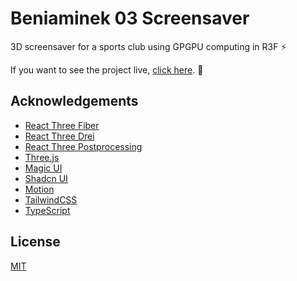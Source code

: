 # Beniaminek 03 Screensaver

3D screensaver for a sports club using GPGPU computing in R3F ⚡

If you want to see the project live, [click here](https://beniaminek03.vercel.app). 🚀

## Acknowledgements

- [React Three Fiber](https://r3f.docs.pmnd.rs/)
- [React Three Drei](https://drei.docs.pmnd.rs/)
- [React Three Postprocessing](https://react-postprocessing.docs.pmnd.rs/th)
- [Three.js](https://threejs.org/)
- [Magic UI](https://magicui.design/)
- [Shadcn UI](https://ui.shadcn.com/)
- [Motion](https://motion.dev/)
- [TailwindCSS](https://tailwindcss.com/)
- [TypeScript](https://www.typescriptlang.org/)

## License

[MIT](https://choosealicense.com/licenses/mit/)
